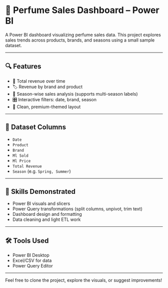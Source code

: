 # 🧴 Perfume Sales Dashboard – Power BI

A Power BI dashboard visualizing perfume sales data. This project explores sales trends across products, brands, and seasons using a small sample dataset.

---

## 🔍 Features

- 📅 Total revenue over time  
- 🏷️ Revenue by brand and product  
- 🍂 Season-wise sales analysis (supports multi-season labels)  
- 🎛️ Interactive filters: date, brand, season  
- 🎨 Clean, premium-themed layout  

---

## 📁 Dataset Columns

- `Date`  
- `Product`  
- `Brand`  
- `Ml Sold`  
- `Ml Price`  
- `Total Revenue`  
- `Season` (e.g. `Spring, Summer`)

---

## 🧠 Skills Demonstrated

- Power BI visuals and slicers  
- Power Query transformations (split columns, unpivot, trim text)  
- Dashboard design and formatting  
- Data cleaning and light ETL work

---

## 🛠 Tools Used

- Power BI Desktop  
- Excel/CSV for data  
- Power Query Editor  

---

Feel free to clone the project, explore the visuals, or suggest improvements!
